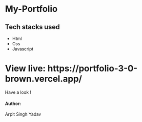 # My-Portfolio
<h2>Tech stacks used</h2>
<ul>
  
  <li>Html</li>
  <li>Css</li>
  <li>Javascript</li>
 
</ul>

<h1>
  View live: https://portfolio-3-0-brown.vercel.app/

</h1>


<p>Have a look !</p>

<h4>Author:</h4>
<p>Arpit Singh Yadav</p>

